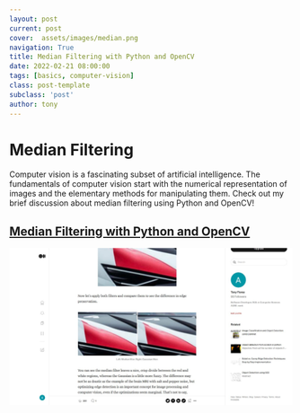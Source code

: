 ```yaml
---
layout: post
current: post
cover:  assets/images/median.png
navigation: True
title: Median Filtering with Python and OpenCV
date: 2022-02-21 08:00:00
tags: [basics, computer-vision]
class: post-template
subclass: 'post'
author: tony
---
```


# Median Filtering

Computer vision is a fascinating subset of artificial intelligence. The fundamentals of computer vision start with the numerical representation of images and the elementary methods for manipulating them. Check out my brief discussion about median filtering using Python and OpenCV!

## [Median Filtering with Python and OpenCV](https://medium.com/@florestony5454/median-filtering-with-python-and-opencv-2bce390be0d1)

![](../assets/images/median1.JPG)